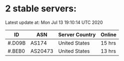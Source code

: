 # 2 stable servers:

Latest update at: Mon Jul 13 19:10:14 UTC 2020

| ID | ASN | Server Country | Online |
| -- | --- | -------------- | ------ |
| #.D09B | AS174 | United States | 15 hrs |
| #.BEB0 | AS20473 | United States | 13 hrs |

